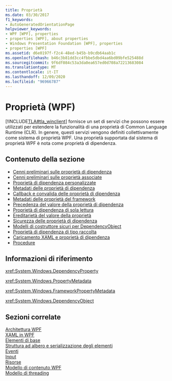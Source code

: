 ```yaml
---
title: Proprietà
ms.date: 03/30/2017
f1_keywords:
- AutoGeneratedOrientationPage
helpviewer_keywords:
- WPF [WPF], properties
- properties [WPF], about properties
- Windows Presentation Foundation [WPF], properties
- properties [WPF]
ms.assetid: d6e0197f-f2c4-48ed-b45b-b9cdb64aab1c
ms.openlocfilehash: b46c3b81dd3cc4fbbe5dbd4aa6bd09bfe525488d
ms.sourcegitcommit: 9f6df084c53a3da0ea657ed0d708a72213683084
ms.translationtype: MT
ms.contentlocale: it-IT
ms.lasthandoff: 12/09/2020
ms.locfileid: "96966787"
---
```

# <a name="properties-wpf"></a>Proprietà (WPF)
[!INCLUDE[TLA#tla_winclient](../../../includes/tlasharptla-winclient-md.md)] fornisce un set di servizi che possono essere utilizzati per estendere la funzionalità di una proprietà di Common Language Runtime (CLR). In genere, questi servizi vengono definiti collettivamente come sistema di proprietà WPF. Una proprietà supportata dal sistema di proprietà WPF è nota come proprietà di dipendenza.  
  
## <a name="in-this-section"></a>Contenuto della sezione  

- [Cenni preliminari sulle proprietà di dipendenza](dependency-properties-overview.md)
- [Cenni preliminari sulle proprietà associate](attached-properties-overview.md)
- [Proprietà di dipendenza personalizzate](custom-dependency-properties.md)
- [Metadati delle proprietà di dipendenza](dependency-property-metadata.md)
- [Callback e convalida delle proprietà di dipendenza](dependency-property-callbacks-and-validation.md)
- [Metadati delle proprietà del framework](framework-property-metadata.md)
- [Precedenza del valore della proprietà di dipendenza](dependency-property-value-precedence.md)
- [Proprietà di dipendenza di sola lettura](read-only-dependency-properties.md)
- [Ereditarietà del valore della proprietà](property-value-inheritance.md)
- [Sicurezza delle proprietà di dipendenza](dependency-property-security.md)
- [Modelli di costruttore sicuri per DependencyObject](safe-constructor-patterns-for-dependencyobjects.md)
- [Proprietà di dipendenza di tipo raccolta](collection-type-dependency-properties.md)
- [Caricamento XAML e proprietà di dipendenza](xaml-loading-and-dependency-properties.md)
- [Procedure](properties-how-to-topics.md)
  
## <a name="reference"></a>Informazioni di riferimento  
 <xref:System.Windows.DependencyProperty>  
  
 <xref:System.Windows.PropertyMetadata>  
  
 <xref:System.Windows.FrameworkPropertyMetadata>  
  
 <xref:System.Windows.DependencyObject>  
  
## <a name="related-sections"></a>Sezioni correlate  
 [Architettura WPF](wpf-architecture.md)  
  [XAML in WPF](xaml-in-wpf.md)  
  [Elementi di base](base-elements.md)  
  [Struttura ad albero e serializzazione degli elementi](element-tree-and-serialization.md)  
  [Eventi](events-wpf.md)  
  [Input](input-wpf.md)  
  [Risorse](resources-wpf.md)  
  [Modello di contenuto WPF](../controls/wpf-content-model.md)  
  [Modello di threading](threading-model.md)
